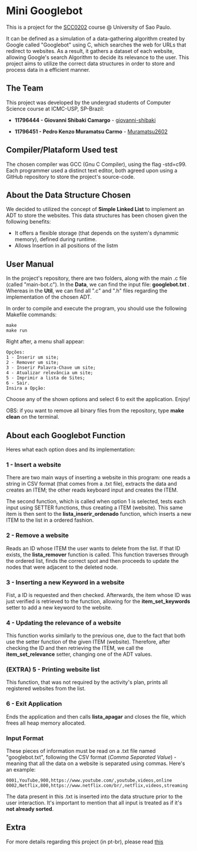 # Mini Googlebot
This is a project for the [SCC0202](https://uspdigital.usp.br/jupiterweb/obterDisciplina?sgldis=SCC0202&codcur=55041&codhab=0) course @ University of Sao Paulo.

It can be defined as a simulation of a data-gathering algorithm created by Google called "Googlebot" using C, which searches the web for URLs that redirect to websites. As a result, it gathers a dataset of each website, allowing Google's search Algorithm to decide its relevance to the user. This project aims to utilize the correct data structures in order to store and process data in a efficient manner.

## The Team
This project was developed by the undergrad students of Computer Science course at ICMC-USP, SP-Brazil:

* **11796444 - Giovanni Shibaki Camargo** - [giovanni-shibaki](https://github.com/giovanni-shibaki)

* **11796451 - Pedro Kenzo Muramatsu Carmo** - [Muramatsu2602](https://github.com/Muramatsu2602)

## Compiler/Plataform Used test 
The chosen compiler was GCC (Gnu C Compiler), using the flag -std=c99. Each programmer used a distinct text editor, both agreed upon using a GitHub repository to store the project's source-code.

## About the Data Structure Chosen
We decided to utilized the concept of **Simple Linked List** to implement an ADT to store the websites. This data structures has been chosen given the following benefits:

 * It offers a flexible storage (that depends on the system's dynammic memory), defined during runtime.
 * Allows Insertion in all positions of the listm

## User Manual
In the project's repository, there are two folders, along with the main .c file (called "main-bot.c"). In the **Data**, we can find the input file: **googlebot.txt** . Whereas in the **Util**, we can find all ".c" and ".h" files regarding the implementation of the chosen ADT.

In order to compile and execute the program, you should use the following Makefile commands:
```
make
make run
```

Right after, a menu shall appear:
```
Opções:
1 - Inserir um site;
2 - Remover um site;
3 - Inserir Palavra-Chave um site;
4 - Atualizar relevância um site;
5 - Imprimir a lista de Sites;
6 - Sair.
Insira a Opção: 
```
Choose any of the shown options and select 6 to exit the application. Enjoy!

OBS: if you want to remove all binary files from the repository, type **make clean** on the terminal.

## About each Googlebot Function
Heres what each option does and its implementation:

### 1 - Insert a website
There are two main ways of inserting a website in this program: one reads a string in CSV format (that comes from a .txt file), extracts the data and creates an ITEM; the other reads keyboard input and creates the ITEM.

The second function, which is called when option 1 is selected, tests each input using SETTER functions, thus creating a ITEM (website). This same item is then sent to the **lista_inserir_ordenado** function, which inserts a new ITEM to the list in a ordered fashion.

### 2 - Remove a website
Reads an ID whose ITEM the user wants to delete from the list. If that ID exists, the **lista_remover** function is called. This function traverses through the ordered list, finds the correct spot and then proceeds to update the nodes that were adjacent to the deleted node.

### 3 - Inserting a new Keyword in a website
Fist, a ID is requested and then checked. Afterwards, the item whose ID was just verified is retrieved to the function, allowing for the **item_set_keywords** setter to add a new keyword to the website.

### 4 - Updating the relevance of a website
This function works similarly to the previous one, due to the fact that both use the setter function of the given ITEM (website). Therefore, after checking the ID and then retrieving the ITEM, we call the **item_set_relevance** setter, changing one of the ADT values.

### (EXTRA) 5 - Printing website list
This function, that was not required by the activity's plan, prints all registered websites from the list.

### 6 - Exit Application
Ends the application and then calls **lista_apagar** and closes the file, which frees all heap memory allocated.

### Input Format
These pieces of information must be read on a .txt file named "googlebot.txt", following the CSV format (*Comma Separated Value*) - meaning that all the data on a website is separated using commas. Here's an example:
```
0001,YouTube,900,https://www.youtube.com/,youtube,videos,online
0002,Netflix,800,https://www.netflix.com/br/,netflix,videos,streaming
```
The data present in this .txt is inserted into the data structure prior to the user interaction. It's important to mention that all input is treated as if it's **not already sorted**.

## Extra
For more details regarding this project (in pt-br), please read [this](https://ae4.tidia-ae.usp.br/access/content/group/a1128994-3797-49cb-8f1f-08ecfe0ced63/Projeto%20-%20parte%20I.pdf)
